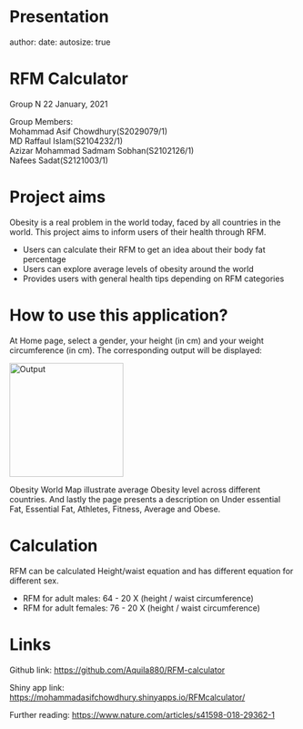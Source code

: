 Presentation
========================================================
author: 
date: 
autosize: true

RFM Calculator
========================================================
Group N
22 January, 2021

Group Members:  
Mohammad Asif Chowdhury(S2029079/1)  
MD Raffaul Islam(S2104232/1)  
Azizar Mohammad Sadmam Sobhan(S2102126/1)  
Nafees Sadat(S2121003/1)  

Project aims
========================================================
Obesity is a real problem in the world today, faced by all countries in the world. This project aims to inform users of their health through RFM.  

- Users can calculate their RFM to get an idea about their body fat percentage
- Users can explore average levels of obesity around the world
- Provides users with general health tips depending on RFM categories


How to use this application?
========================================================
At Home page, select a gender, your height (in cm) and your weight circumference (in cm). The corresponding output will be displayed:  

<a href="https://ibb.co/3zrj2CW"><img src="https://i.ibb.co/2NnCxkP/Output.png" height="200" width="200" alt="Output" border="0"></a>  

Obesity World Map illustrate average Obesity level across different countries.
And lastly the page presents a description on Under essential Fat, Essential Fat, Athletes, Fitness, Average and Obese.  

Calculation
========================================================
RFM can be calculated Height/waist equation and has different equation for different sex.  
- RFM for adult males: 64 - 20 X (height / waist circumference)  
-	RFM for adult females: 76 - 20 X (height / waist circumference) 

Links
========================================================
Github link: https://github.com/Aquila880/RFM-calculator  
  
Shiny app link: https://mohammadasifchowdhury.shinyapps.io/RFMcalculator/  
  
Further reading: https://www.nature.com/articles/s41598-018-29362-1


